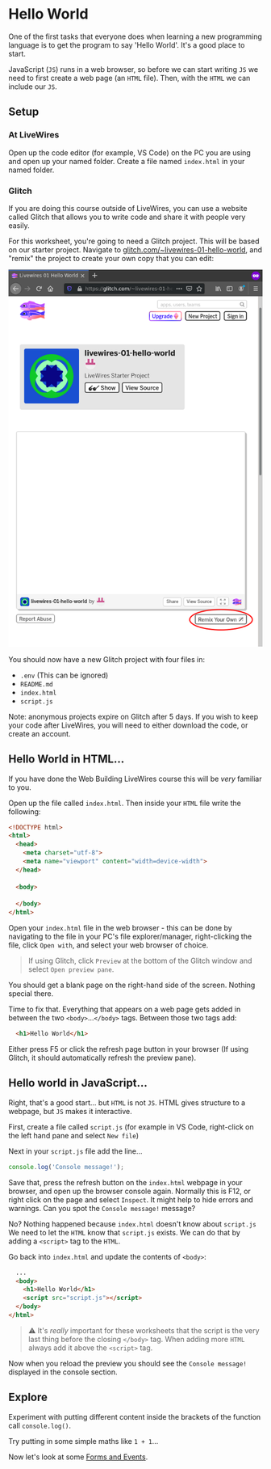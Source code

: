 # Hello World

One of the first tasks that everyone does when learning a new programming language is to get the program to say 'Hello World'. It's a good place to start.

JavaScript (`JS`) runs in a web browser, so before we can start writing `JS` we need to first create a web page (an `HTML` file). Then, with the `HTML` we can include our `JS`.

## Setup

### At LiveWires

Open up the code editor (for example, VS Code) on the PC you are using and open up your named folder. Create a file named `index.html` in your named folder.

### Glitch

If you are doing this course outside of LiveWires, you can use a website called Glitch that allows you to write code and share it with people very easily. 

For this worksheet, you're going to need a Glitch project. This will be based on our starter project. Navigate to [glitch.com/~livewires-01-hello-world](https://glitch.com/~livewires-01-hello-world), and "remix" the project to create your own copy that you can edit:

![Remixing glitch project](img/glitch-remix.png)

You should now have a new Glitch project with four files in:

- `.env` (This can be ignored)
- `README.md`
- `index.html`
- `script.js`

Note: anonymous projects expire on Glitch after 5 days. If you wish to keep your code after LiveWires, you will need to either download the code, or create an account.

## Hello World in HTML…

If you have done the Web Building LiveWires course this will be _very_ familiar to you.

Open up the file called `index.html`. Then inside your `HTML` file write the following:

```HTML
<!DOCTYPE html>
<html>
  <head>
    <meta charset="utf-8">
    <meta name="viewport" content="width=device-width">
  </head>

  <body>

  </body>
</html>
```

Open your `index.html` file in the web browser - this can be done by navigating to the file in your PC's file explorer/manager, right-clicking the file, click `Open with`, and select your web browser of choice.

> If using Glitch, click `Preview` at the bottom of the Glitch window and select `Open preview pane`.

You should get a blank page on the right-hand side of the screen. Nothing special there.

Time to fix that. Everything that appears on a web page gets added in between the two `<body>`...`</body>` tags. Between those two tags add:

```HTML
  <h1>Hello World</h1>
```

Either press F5 or click the refresh page button in your browser (If using Glitch, it should automatically refresh the preview pane).

## Hello world in JavaScript…

Right, that's a good start… but `HTML` is not `JS`. HTML gives structure to a webpage, but `JS` makes it interactive.

First, create a file called `script.js` (for example in VS Code, right-click on the left hand pane and select `New file`)

Next in your `script.js` file add the line…

```JavaScript
console.log('Console message!');
```

Save that, press the refresh button on the `index.html` webpage in your browser, and open up the browser console again. Normally this is F12, or right click on the page and select `Inspect`. It might help to hide errors and warnings. Can you spot the `Console message!` message?

No? Nothing happened because `index.html` doesn't know about `script.js` We need to let the `HTML` know that `script.js` exists. We can do that by adding a `<script>` tag to the `HTML`.

Go back into `index.html` and update the contents of `<body>`:

```HTML
  ...
  <body>
    <h1>Hello World</h1>
    <script src="script.js"></script>
  </body>
</html>
```

> ⚠️ It's *really* important for these worksheets that the script is the very last thing before the closing `</body>` tag. When adding more `HTML` always add it above the `<script>` tag.


Now when you reload the preview you should see the `Console message!` displayed in the console section. 

## Explore

Experiment with putting different content inside the brackets of the function call `console.log()`.

Try putting in some simple maths like `1 + 1`…


Now let's look at some [Forms and Events](02-forms-and-events.md).
